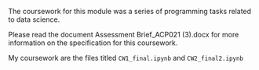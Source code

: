 The coursework for this module was a series of programming tasks related to data science.

Please read the document Assessment Brief_ACP021 (3).docx for more information on the specification for this coursework.

My coursework are the files titled `CW1_final.ipynb` and `CW2_final2.ipynb`
